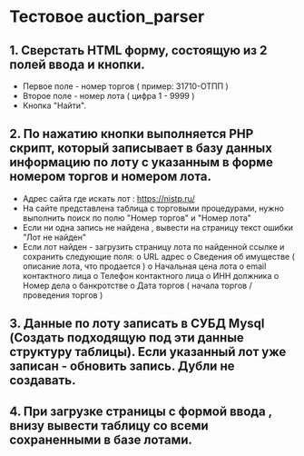 # Тестовое auction_parser

## 1. Сверстать HTML форму, состоящую из 2 полей ввода и кнопки.
* Первое поле - номер торгов ( пример: 31710-ОТПП ) 
* Второе поле - номер лота ( цифра 1 - 9999 ) 
* Кнопка "Найти".

## 2. По нажатию кнопки выполняется PHP скрипт, который записывает в базу данных информацию по лоту с указанным в форме номером торгов и номером лота.
* Адрес сайта где искать лот : https://nistp.ru/
* На сайте представлена таблица с торговыми процедурами, нужно выполнить поиск по полю "Номер торгов" и "Номер лота" 
* Если ни одна запись не найдена , вывести на страницу текст ошибки "Лот не найден" 
* Если лот найден - загрузить страницу лота по найденной ссылке и сохранить следующие поля: o URL адрес o Cведения об имуществе ( описание лота, что продается ) o Начальная цена лота o email контактного лица o Телефон контактного лица o ИНН должника o Номер дела о банкротстве o Дата торгов ( начала торгов / проведения торгов )
## 3. Данные по лоту записать в СУБД Mysql (Создать подходящую под эти данные структуру таблицы). Если указанный лот уже записан - обновить запись. Дубли не создавать.
## 4. При загрузке страницы c формой ввода , внизу вывести таблицу со всеми сохраненными в базе лотами.
